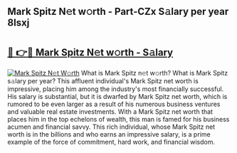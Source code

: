 ## Mark Spitz N𝚎t w𝚘rth - Part-CZx S𝚊lary per year 8Isxj

# <h2><a href="http://gc2jq7y.nevu.top/?p=Mark+Spitz">🔗 👉🔴 Mark Spitz N𝚎t w𝚘rth - S𝚊lary</a></h2>

[![Mark Spitz N𝚎t W𝚘rth](https://i.imgur.com/Oavwk0R.jpeg)](http://gc2jq7y.nevu.top/?p=Mark+Spitz)
What is Mark Spitz n𝚎t w𝚘rth? What is Mark Spitz s𝚊lary per year?
This affluent individual's Mark Spitz net worth is impressive, placing him among the industry's most financially successful. His salary is substantial, but it is dwarfed by Mark Spitz net worth, which is rumored to be even larger as a result of his numerous business ventures and valuable real estate investments. With a Mark Spitz net worth that places him in the top echelons of wealth, this man is famed for his business acumen and financial savvy. This rich individual, whose Mark Spitz net worth is in the billions and who earns an impressive salary, is a prime example of the force of commitment, hard work, and financial wisdom.
